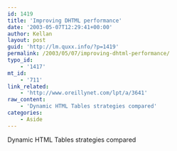 ```yaml
---
id: 1419
title: 'Improving DHTML performance'
date: '2003-05-07T12:29:41+00:00'
author: Kellan
layout: post
guid: 'http://lm.quxx.info/?p=1419'
permalink: /2003/05/07/improving-dhtml-performance/
typo_id:
    - '1417'
mt_id:
    - '711'
link_related:
    - 'http://www.oreillynet.com/lpt/a/3641'
raw_content:
    - 'Dynamic HTML Tables strategies compared'
categories:
    - Aside
---
```


Dynamic HTML Tables strategies compared